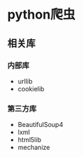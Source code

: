 # python爬虫

## 相关库
### 内部库
* urllib
* cookielib
### 第三方库
* BeautifulSoup4
* lxml
* html5lib
* mechanize